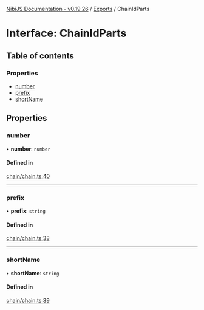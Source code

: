 [NibiJS Documentation - v0.19.26](../intro.md) / [Exports](../modules.md) / ChainIdParts

# Interface: ChainIdParts

## Table of contents

### Properties

- [number](ChainIdParts.md#number)
- [prefix](ChainIdParts.md#prefix)
- [shortName](ChainIdParts.md#shortname)

## Properties

### number

• **number**: `number`

#### Defined in

[chain/chain.ts:40](https://github.com/NibiruChain/ts-sdk/blob/24aeea9/packages/nibijs/src/chain/chain.ts#L40)

___

### prefix

• **prefix**: `string`

#### Defined in

[chain/chain.ts:38](https://github.com/NibiruChain/ts-sdk/blob/24aeea9/packages/nibijs/src/chain/chain.ts#L38)

___

### shortName

• **shortName**: `string`

#### Defined in

[chain/chain.ts:39](https://github.com/NibiruChain/ts-sdk/blob/24aeea9/packages/nibijs/src/chain/chain.ts#L39)
